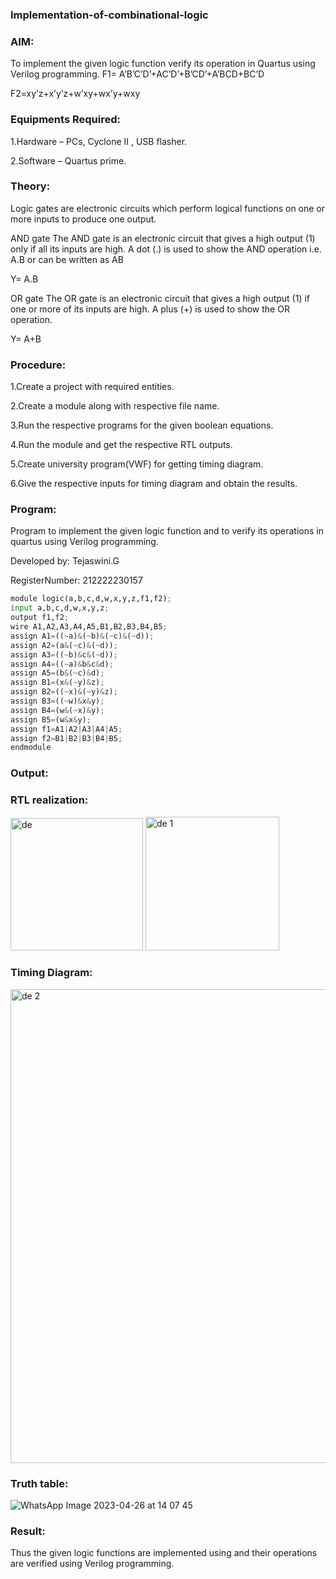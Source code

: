 ### Implementation-of-combinational-logic
### AIM:
To implement the given logic function verify its operation in Quartus using Verilog programming.
F1= A’B’C’D’+AC’D’+B’CD’+A’BCD+BC’D

F2=xy’z+x’y’z+w’xy+wx’y+wxy
### Equipments Required:
  1.Hardware – PCs, Cyclone II , USB flasher.
  
  2.Software – Quartus prime.
### Theory:
Logic gates are electronic circuits which perform logical functions on one or more inputs to produce one output. 

AND gate The AND gate is an electronic circuit that gives a high output (1) only if all its inputs are high. A dot (.) is used to show the AND operation i.e. A.B or can be written as AB

Y= A.B

OR gate The OR gate is an electronic circuit that gives a high output (1) if one or more of its inputs are high. A plus (+) is used to show the OR operation.

Y= A+B

### Procedure:

1.Create a project with required entities.

2.Create a module along with respective file name.

3.Run the respective programs for the given boolean equations.

4.Run the module and get the respective RTL outputs.

5.Create university program(VWF) for getting timing diagram.

6.Give the respective inputs for timing diagram and obtain the results.

### Program:

Program to implement the given logic function and to verify its operations in quartus using Verilog programming.

Developed by: Tejaswini.G

RegisterNumber:  212222230157

```python
module logic(a,b,c,d,w,x,y,z,f1,f2);
input a,b,c,d,w,x,y,z;
output f1,f2;
wire A1,A2,A3,A4,A5,B1,B2,B3,B4,B5;
assign A1=((~a)&(~b)&(~c)&(~d));
assign A2=(a&(~c)&(~d));
assign A3=((~b)&c&(~d));
assign A4=((~a)&b&c&d);
assign A5=(b&(~c)&d);
assign B1=(x&(~y)&z);
assign B2=((~x)&(~y)&z);
assign B3=((~w)&x&y);
assign B4=(w&(~x)&y);
assign B5=(w&x&y);
assign f1=A1|A2|A3|A4|A5;
assign f2=B1|B2|B3|B4|B5;
endmodule
```
### Output:
### RTL realization:
<img width="212" alt="de" src="https://user-images.githubusercontent.com/121222763/234528704-93e4551e-5074-42b5-a68a-7d25548037b1.png">
<img width="214" alt="de 1" src="https://user-images.githubusercontent.com/121222763/234528735-c992ff71-298e-4592-9ed0-8dfb648e321e.png">

### Timing Diagram:
<img width="758" alt="de 2" src="https://user-images.githubusercontent.com/121222763/234528822-09baa8c3-f2f7-4e3f-a707-becc072692e5.png">

### Truth table:

![WhatsApp Image 2023-04-26 at 14 07 45](https://user-images.githubusercontent.com/121222763/234522624-56fff42e-df4f-4b2a-a1a3-e662f6c1f132.jpg)

### Result:
Thus the given logic functions are implemented using  and their operations are verified using Verilog programming.
